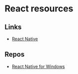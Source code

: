 # React resources

## Links
- [React Native](https://reactnative.dev/)

## Repos
- [React Native for Windows](https://github.com/microsoft/react-native-windows)
